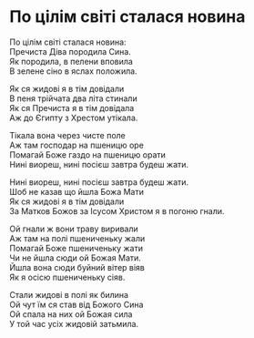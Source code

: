 По цілім світі сталася новина
================================================================

По цілім світі сталася новина:  
Пречиста Діва породила Сина.  
Як породила, в пелени вповила  
В зелене сіно в яслах положила.

Як ся жидові я в тім довідали  
В пеня трійчата два літа стинали  
Як ся Пречиста я в тім довідала  
Аж до Єгипту з Хрестом утікала.

Тікала вона через чисте поле  
Аж там господар на пшеницю оре  
Помагай Боже газдо на пшеницю орати  
Нині виореш, нині посієш завтра будеш жати.

Нині виореш, нині посієш завтра будеш жати.  
Шоб не казав що йшла Божа Мати  
Як ся жидові я в тім довідали  
За Матков Божов за Ісусом Христом я в погоню гнали.

Ой гнали ж вони траву виривали  
Аж там на полі пшениченьку жали  
Помагай Боже пшениченьку жати  
Чи не йшла сюди ой Божая Мати.  
Йшла вона сюди буйний вітер віяв  
Як я осісю пшениченьку сіяв.

Стали жидові в полі як билина  
Ой чут їм ся став від Божого Сина  
Ой спала на них ой Божая сила  
У той час усіх жидовій затьмила.
